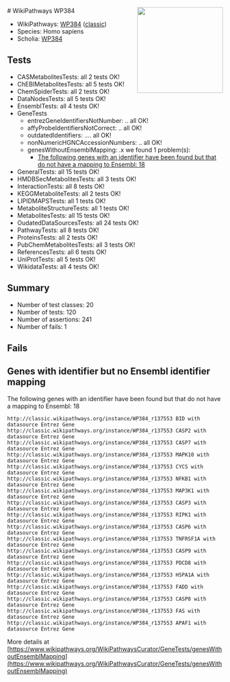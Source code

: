 <img style="float: right; width: 200px" src="https://upload.wikimedia.org/wikipedia/commons/thumb/8/83/Wplogo_with_text_500.png/640px-Wplogo_with_text_500.png" />
# WikiPathways WP384

* WikiPathways: [WP384](https://wikipathways.org/pathways/WP384) ([classic](https://classic.wikipathways.org/instance/WP384))
* Species: Homo sapiens
* Scholia: [WP384](https://scholia.toolforge.org/wikipathways/WP384)
## Tests
* CASMetabolitesTests: all 2 tests OK!
* ChEBIMetabolitesTests: all 5 tests OK!
* ChemSpiderTests: all 2 tests OK!
* DataNodesTests: all 5 tests OK!
* EnsemblTests: all 4 tests OK!
* GeneTests
    * entrezGeneIdentifiersNotNumber: .. all OK!
    * affyProbeIdentifiersNotCorrect: .. all OK!
    * outdatedIdentifiers: .... all OK!
    * nonNumericHGNCAccessionNumbers: .. all OK!
    * genesWithoutEnsemblMapping: .x we found 1 problem(s):
        * [The following genes with an identifier have been found but that do not have a mapping to Ensembl: 18](#c4e54315)
* GeneralTests: all 15 tests OK!
* HMDBSecMetabolitesTests: all 3 tests OK!
* InteractionTests: all 8 tests OK!
* KEGGMetaboliteTests: all 2 tests OK!
* LIPIDMAPSTests: all 1 tests OK!
* MetaboliteStructureTests: all 1 tests OK!
* MetabolitesTests: all 15 tests OK!
* OudatedDataSourcesTests: all 24 tests OK!
* PathwayTests: all 8 tests OK!
* ProteinsTests: all 2 tests OK!
* PubChemMetabolitesTests: all 3 tests OK!
* ReferencesTests: all 6 tests OK!
* UniProtTests: all 5 tests OK!
* WikidataTests: all 4 tests OK!


## Summary

* Number of test classes: 20
* Number of tests: 120
* Number of assertions: 241
* Number of fails: 1

## Fails

<a name="c4e54315" />

## Genes with identifier but no Ensembl identifier mapping

The following genes with an identifier have been found but that do not have a mapping to Ensembl: 18
```
http://classic.wikipathways.org/instance/WP384_r137553 BID with datasource Entrez Gene
http://classic.wikipathways.org/instance/WP384_r137553 CASP2 with datasource Entrez Gene
http://classic.wikipathways.org/instance/WP384_r137553 CASP7 with datasource Entrez Gene
http://classic.wikipathways.org/instance/WP384_r137553 MAPK10 with datasource Entrez Gene
http://classic.wikipathways.org/instance/WP384_r137553 CYCS with datasource Entrez Gene
http://classic.wikipathways.org/instance/WP384_r137553 NFKB1 with datasource Entrez Gene
http://classic.wikipathways.org/instance/WP384_r137553 MAP3K1 with datasource Entrez Gene
http://classic.wikipathways.org/instance/WP384_r137553 CASP3 with datasource Entrez Gene
http://classic.wikipathways.org/instance/WP384_r137553 RIPK1 with datasource Entrez Gene
http://classic.wikipathways.org/instance/WP384_r137553 CASP6 with datasource Entrez Gene
http://classic.wikipathways.org/instance/WP384_r137553 TNFRSF1A with datasource Entrez Gene
http://classic.wikipathways.org/instance/WP384_r137553 CASP9 with datasource Entrez Gene
http://classic.wikipathways.org/instance/WP384_r137553 PDCD8 with datasource Entrez Gene
http://classic.wikipathways.org/instance/WP384_r137553 HSPA1A with datasource Entrez Gene
http://classic.wikipathways.org/instance/WP384_r137553 FADD with datasource Entrez Gene
http://classic.wikipathways.org/instance/WP384_r137553 CASP8 with datasource Entrez Gene
http://classic.wikipathways.org/instance/WP384_r137553 FAS with datasource Entrez Gene
http://classic.wikipathways.org/instance/WP384_r137553 APAF1 with datasource Entrez Gene
```

More details at [https://www.wikipathways.org/WikiPathwaysCurator/GeneTests/genesWithoutEnsemblMapping](https://www.wikipathways.org/WikiPathwaysCurator/GeneTests/genesWithoutEnsemblMapping)

